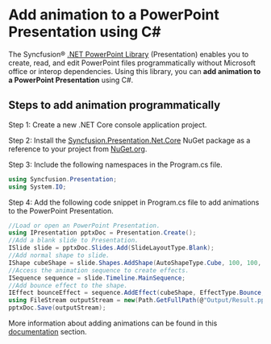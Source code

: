 # Add animation to a PowerPoint Presentation using C#

The Syncfusion&reg; [.NET PowerPoint Library](https://www.syncfusion.com/document-processing/powerpoint-framework/net/powerpoint-library) (Presentation) enables you to create, read, and edit PowerPoint files programmatically without Microsoft office or interop dependencies. Using this library, you can **add animation to a PowerPoint Presentation** using C#.

## Steps to add animation programmatically

Step 1: Create a new .NET Core console application project.

Step 2: Install the [Syncfusion.Presentation.Net.Core](https://www.nuget.org/packages/Syncfusion.Presentation.Net.Core) NuGet package as a reference to your project from [NuGet.org](https://www.nuget.org/).

Step 3: Include the following namespaces in the Program.cs file.

```csharp
using Syncfusion.Presentation;
using System.IO;
```

Step 4: Add the following code snippet in Program.cs file to add animations to the PowerPoint Presentation.

```csharp
//Load or open an PowerPoint Presentation.
using IPresentation pptxDoc = Presentation.Create();
//Add a blank slide to Presentation.
ISlide slide = pptxDoc.Slides.Add(SlideLayoutType.Blank);
//Add normal shape to slide.
IShape cubeShape = slide.Shapes.AddShape(AutoShapeType.Cube, 100, 100, 300, 300);
//Access the animation sequence to create effects.
ISequence sequence = slide.Timeline.MainSequence;
//Add bounce effect to the shape.
IEffect bounceEffect = sequence.AddEffect(cubeShape, EffectType.Bounce, EffectSubtype.None, EffectTriggerType.OnClick);
using FileStream outputStream = new(Path.GetFullPath(@"Output/Result.pptx"), FileMode.Create, FileAccess.ReadWrite);
pptxDoc.Save(outputStream);
```

More information about adding animations can be found in this [documentation](https://help.syncfusion.com/document-processing/powerpoint/powerpoint-library/net/working-with-animation) section.